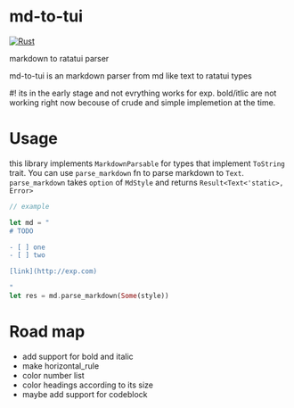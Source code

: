 # md-to-tui
[![Rust](https://github.com/Horryportier/md-to-tui/actions/workflows/rust.yml/badge.svg)](https://github.com/Horryportier/md-to-tui/actions/workflows/rust.yml)

markdown to ratatui parser 

md-to-tui is an markdown parser from md like text to ratatui types 

#! its in the early stage and not evrything works  for exp. bold/itlic are not working right now 
becouse of crude and simple implemetion at the time. 

# Usage 
this library implements `MarkdownParsable` for types that implement `ToString` trait.
You can use `parse_markdown` fn to parse markdown to `Text`. 
`parse_markdown` takes `option` of `MdStyle` and returns `Result<Text<'static>, Error>`
```rust 
// example

let md = "
# TODO

- [ ] one
- [ ] two 

[link](http://exp.com)

"
let res = md.parse_markdown(Some(style))
```

# Road map 
- add support for bold and italic 
- make horizontal_rule 
- color number list 
- color headings according to its size 
- maybe add support for codeblock

